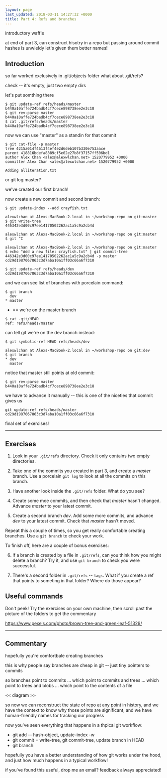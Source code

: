 ```yaml
---
layout: page
last_updated: 2018-03-11 14:27:32 +0000
title: Part 4: Refs and branches
---
```


introductory waffle

at end of part 3, can construct hisotry in a repo
but passing around commit hashes is unwieldy
let's given them better names!

## Introduction

so far worked exclusively in .git/objects folder
what about .git/refs?

check -- it's empty, just two empty dirs

let's put somthing there

```
$ git update-ref refs/heads/master b440a10affe724badb4cf7cece898738ee2e3c18
$ git rev-parse master
b440a10affe724badb4cf7cece898738ee2e3c18
$ cat .git/refs/heads/master
b440a10affe724badb4cf7cece898738ee2e3c18
```

now we can use "master" as a standin for that commit

```
$ git cat-file -p master
tree 4215a014f4613f4ef4e2d6deb107b330e753aace
parent 418816bdefa8889cf5e02e27b8f37157ff506bd1
author Alex Chan <alex@alexwlchan.net> 1520779952 +0000
committer Alex Chan <alex@alexwlchan.net> 1520779952 +0000

Adding alliteration.txt
```

or git log master?

we've created our first branch!

now create a new commit and second branch:

```
$ git update-index --add crayfish.txt

alexwlchan at Alexs-MacBook-2.local in ~/workshop-repo on git:master
$ git write-tree
446342e3d00c97ee14170502262ac1a5c9a2cb4d

alexwlchan at Alexs-MacBook-2.local in ~/workshop-repo on git:master
$ git ^C

alexwlchan at Alexs-MacBook-2.local in ~/workshop-repo on git:master
$ echo "Add a new file: crayfish.txt" | git commit-tree 446342e3d00c97ee14170502262ac1a5c9a2cb4d -p master
cd29d1987067863c3d7aba10a1ff03c66a6f7310

$ git update-ref refs/heads/dev cd29d1987067863c3d7aba10a1ff03c66a6f7310
```

and we can see list of branches with porcelain command:

```
$ git branch
  dev
* master
```

* == we're on the master branch

```
$ cat .git/HEAD
ref: refs/heads/master
```

can tell git we're on the dev branch instead:

```
$ git symbolic-ref HEAD refs/heads/dev

alexwlchan at Alexs-MacBook-2.local in ~/workshop-repo on git:dev
$ git branch
* dev
  master
```

notice that master still points at old commit:

```
$ git rev-parse master
b440a10affe724badb4cf7cece898738ee2e3c18
```

we have to advance it manually -- this is one of the niceties that commit gives us

```
git update-ref refs/heads/master cd29d1987067863c3d7aba10a1ff03c66a6f7310
```

final set of exercises!

---

## Exercises

1.  Look in your `.git/refs` directory.
    Check it only contains two empty directories.

2.  Take one of the commits you created in part 3, and create a *master* branch.
    Use a porcelain `git log` to look at all the commits on this branch.

3.  Have another look inside the `.git/refs` folder.
    What do you see?

4.  Create some moe commits, and then check that *master* hasn't changed.
    Advance *master* to your latest commit.

5.  Create a second branch *dev*.
    Add some more commits, and advance *dev* to your latest commit.
    Check that *master* hasn't moved.

Repeat this a couple of times, so you get really comfortable creating branches.
Use a `git branch` to check your work.

To finish off, here are a couple of bonus exercises:

6.  If a branch is created by a file in `.git/refs`, can you think how you might delete a branch?
    Try it, and use `git branch` to check you were successful.

7.  There's a second folder in `.git/refs` -- `tags`.
    What if you create a ref that points to someting in that folder?
    Where do those appear?

## Useful commands

Don't peek!
Try the exercises on your own machine, then scroll past the picture of the folders to get the commentary

https://www.pexels.com/photo/brown-tree-and-green-leaf-51329/

---

## Commentary

hopefully you're comfortbale creating branches

this is why people say branches are cheap in git -- just tiny pointers to commits

so branches point to commits
... which point to commits and trees
... which point to trees and blobs
... which point to the contents of a file

<< diagram >>

so now we can reconstruct the state of repo at any point in history, and we have the context to know why those points are significant, and we have human-friendly names for tracking our progress

now you've seen everything that happens in a thpical git workflow:

*   git add -- hash-object, update-index -w
*   git commit = write-tree, git commit-tree, update branch in HEAD
*   git branch

hopefully you have a better understanding of how git works under the hood, and just how much happens in a typical workflow!

if you've found this useful, drop me an email?
feedback always appreciated!
